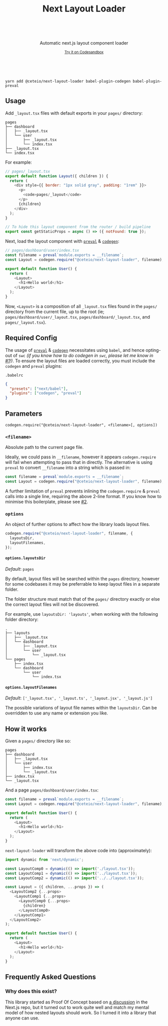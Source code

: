 <div align="center">
  <h1>Next Layout Loader</h1>
  <br>
  <br>
  <br>
  <p>
    Automatic next.js layout component loader
  </p>
  <p>
    <sup>
      <a href="https://githubbox.com/ceteio/next-layout-loader/tree/main/example" target="_blank">Try it on Codesandbox</a>
    </sup>
  </p>
    <br>
  <br>
  <br>
</div>

```
yarn add @ceteio/next-layout-loader babel-plugin-codegen babel-plugin-preval
```

## Usage

Add `_layout.tsx` files with default exports in your `pages/` directory:

```
pages
├── dashboard
│   ├── _layout.tsx
│   └── user
│       ├── _layout.tsx
│       └── index.tsx
├── _layout.tsx
└── index.tsx
```

For example:

```javascript
// pages/_layout.tsx
export default function Layout({ children }) {
  return (
    <div style={{ border: "1px solid gray", padding: "1rem" }}>
      <p>
        <code>pages/_layout</code>
      </p>
      {children}
    </div>
  );
}

// To hide this layout component from the router / build pipeline
export const getStaticProps = async () => ({ notFound: true });
```

Next, load the layout component with
[`preval`](https://github.com/kentcdodds/babel-plugin-preval) &
[`codegen`](https://github.com/kentcdodds/babel-plugin-codegen):

```javascript
// pages/dashboard/user/index.tsx
const filename = preval`module.exports = __filename`;
const Layout = codegen.require("@ceteio/next-layout-loader", filename);

export default function User() {
  return (
    <Layout>
      <h1>Hello world</h1>
    </Layout>
  );
}
```

Now, `<Layout>` is a composition of all `_layout.tsx` files found in the
`pages/` directory from the current file, up to the root (ie;
`pages/dashboard/user/_layout.tsx`, `pages/dashboard/_layout.tsx`, and
`pages/_layout.tsx`).

## Required Config

The usage of [`preval`](https://github.com/kentcdodds/babel-plugin-preval) &
[`codegen`](https://github.com/kentcdodds/babel-plugin-codegen) necessitates
using `babel`, and hence opting-out of `swc` _(if you know how to do codegen in
`swc`, please let me know in
[#1](https://github.com/ceteio/next-layout-loader/issues/1)!)_. To ensure the
layout files are loaded correctly, you must include the `codegen` and `preval`
plugins:

`.babelrc`

```json
{
  "presets": ["next/babel"],
  "plugins": ["codegen", "preval"]
}
```

## Parameters

```
codegen.require("@ceteio/next-layout-loader", <filename>[, options])
```

### `<filename>`

Absolute path to the current page file.

Ideally, we could pass in `__filename`, however it appears `codegen.require`
will fail when attempting to pass that in directly. The alternative is using
`preval` to convert `__filename` into a string which is passed in:

```javascript
const filename = preval`module.exports = __filename`;
const Layout = codegen.require("@ceteio/next-layout-loader", filename);
```

A further limitation of `preval` prevents inlining the `codegen.require` &
`preval` calls into a single line, requiring the above 2-line format. If you
know how to minimise this boilerplate, please see
[#2](https://github.com/ceteio/next-layout-loader/issues/2).

### `options`

An object of further options to affect how the library loads layout files.

```javascript
codegen.require("@ceteio/next-layout-loader", filename, {
  layoutsDir,
  layoutFilenames,
});
```

#### `options.layoutsDir`

_Default_: `pages`

By default, layout files will be searched within the `pages` directory, however
for some codebases it may be preferrable to keep layout files in a separate
folder.

The folder structure must match that of the `pages/` directory exactly or else
the correct layout files will not be discovered.

For example, use `layoutsDir: 'layouts'`, when working with the following folder
directory:

```
.
├── layouts
│   ├── _layout.tsx
│   └── dashboard
│       ├── _layout.tsx
│       └── user
│           └── _layout.tsx
└── pages
    ├── index.tsx
    └── dashboard
        └── user
            └── index.tsx
```

#### `options.layoutFilenames`

_Default_: `['_layout.tsx', '_layout.ts', '_layout.jsx', '_layout.js']`

The possible variations of layout file names within the `layoutsDir`. Can be
overridden to use any name or extension you like.

## How it works

Given a `pages/` directory like so:

```
pages
├── dashboard
│   ├── _layout.tsx
│   └── user
│       ├── index.tsx
│       └── _layout.tsx
├── index.tsx
└── _layout.tsx
```

And a page `pages/dashboard/user/index.tsx`:

```javascript
const filename = preval`module.exports = __filename`;
const Layout = codegen.require("@ceteio/next-layout-loader", filename);

export default function User() {
  return (
    <Layout>
      <h1>Hello world</h1>
    </Layout>
  );
}
```

`next-layout-loader` will transform the above code into (approximately):

```javascript
import dynamic from 'next/dynamic';

const LayoutComp0 = dynamic(() => import('./layout.tsx'));
const LayoutComp1 = dynamic(() => import('../layout.tsx'));
const LayoutComp2 = dynamic(() => import('../../layout.tsx'));

const Layout = ({ children, ...props }) => (
  <LayoutComp2 {...props>
    <LayoutComp1 {...props>
      <LayoutComp0 {...props>
        {children}
      </LayoutComp0>
    </LayoutComp1>
  </LayoutComp2>
);

export default function User() {
  return (
    <Layout>
      <h1>Hello world</h1>
    </Layout>
  );
}
```

## Frequently Asked Questions

### Why does this exist?

This library started as Proof Of Concept based on [a
discussion](https://github.com/vercel/next.js/discussions/26389#discussioncomment-922493)
in the Next.js repo, but it turned out to work quite well and match my mental
model of how nested layouts should work. So I turned it into a library that
anyone can use.
